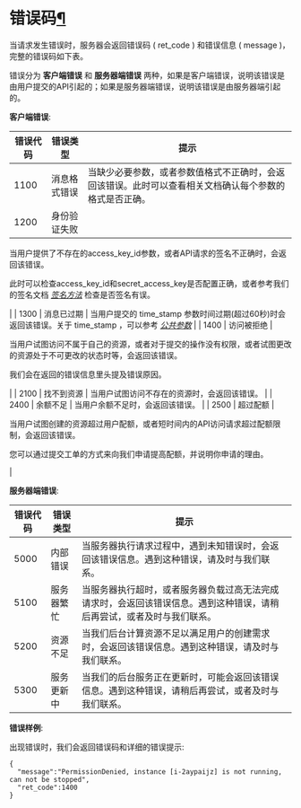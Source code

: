 ---
---

# 错误码[¶](#common-error-code "永久链接至标题")

当请求发生错误时，服务器会返回错误码 ( ret_code ) 和错误信息 ( message )，完整的错误码如下表。

错误分为 **客户端错误** 和 **服务器端错误** 两种，如果是客户端错误，说明该错误是由用户提交的API引起的；如果是服务器端错误，说明该错误是由服务器端引起的。

**客户端错误**:

| 错误代码 | 错误类型 | 提示 |
| --- | --- | --- |
| 1100 | 消息格式错误 | 当缺少必要参数，或者参数值格式不正确时，会返回该错误。此时可以查看相关文档确认每个参数的格式是否正确。 |
| 1200 | 身份验证失败 |

当用户提供了不存在的access_key_id参数，或者API请求的签名不正确时，会返回该错误。

此时可以检查access_key_id和secret_access_key是否配置正确，或者参考我们的签名文档 [_签名方法_](signature.html#common-signature) 检查是否签名有误。

 |
| 1300 | 消息已过期 | 当用户提交的 time_stamp 参数时间过期(超过60秒)时会返回该错误。关于 time_stamp ，可以参考 [_公共参数_](parameters.html#api-common-parameters) |
| 1400 | 访问被拒绝 |

当用户试图访问不属于自己的资源，或者对于提交的操作没有权限，或者试图更改的资源处于不可更改的状态时等，会返回该错误。

我们会在返回的错误信息里头提及错误原因。

 |
| 2100 | 找不到资源 | 当用户试图访问不存在的资源时，会返回该错误。 |
| 2400 | 余额不足 | 当用户余额不足时，会返回该错误。 |
| 2500 | 超过配额 |

当用户试图创建的资源超过用户配额，或者短时间内的API访问请求超过配额限制，会返回该错误。

您可以通过提交工单的方式来向我们申请提高配额，并说明你申请的理由。

 |

**服务器端错误**:

| 错误代码 | 错误类型 | 提示 |
| --- | --- | --- |
| 5000 | 内部错误 | 当服务器执行请求过程中，遇到未知错误时，会返回该错误信息。遇到这种错误，请及时与我们联系。 |
| 5100 | 服务器繁忙 | 当服务器执行超时，或者服务器负载过高无法完成请求时，会返回该错误信息。遇到这种错误，请稍后再尝试，或者及时与我们联系。 |
| 5200 | 资源不足 | 当我们后台计算资源不足以满足用户的创建需求时，会返回该错误信息。遇到这种错误，请及时与我们联系。 |
| 5300 | 服务更新中 | 当我们的后台服务正在更新时，可能会返回该错误信息。遇到这种错误，请稍后再尝试，或者及时与我们联系。 |

**错误样例**:

出现错误时，我们会返回错误码和详细的错误提示:

```
{
  "message":"PermissionDenied, instance [i-2aypaijz] is not running, can not be stopped",
  "ret_code":1400
}
```
